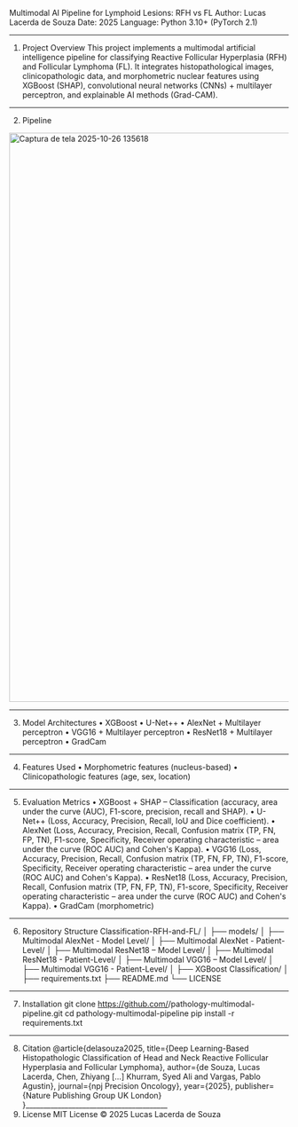 Multimodal AI Pipeline for Lymphoid Lesions: RFH vs FL
Author: Lucas Lacerda de Souza
Date: 2025
Language: Python 3.10+ (PyTorch 2.1)
________________________________________
1. Project Overview
This project implements a multimodal artificial intelligence pipeline for classifying Reactive Follicular Hyperplasia (RFH) and Follicular Lymphoma (FL).
It integrates histopathological images, clinicopathologic data, and morphometric nuclear features using XGBoost (SHAP), convolutional neural networks (CNNs) + multilayer perceptron, and explainable AI methods (Grad-CAM).
________________________________________
2. Pipeline
 <img width="1317" height="1026" alt="Captura de tela 2025-10-26 135618" src="https://github.com/user-attachments/assets/4d637290-0570-41d6-b5bb-0ec6b5c1a36f" />

________________________________________
3. Model Architectures
•	XGBoost
•	U-Net++
•	AlexNet + Multilayer perceptron
•	VGG16 + Multilayer perceptron
•	ResNet18 + Multilayer perceptron
•	GradCam
________________________________________
4. Features Used
•	Morphometric features (nucleus-based)
•	Clinicopathologic features (age, sex, location)
________________________________________
5. Evaluation Metrics
•	XGBoost + SHAP – Classification (accuracy, area under the curve (AUC), F1-score, precision, recall and SHAP).
•	U-Net++ (Loss, Accuracy, Precision, Recall, IoU and Dice coefficient).
•	AlexNet (Loss, Accuracy, Precision, Recall, Confusion matrix (TP, FN, FP, TN), F1-score, Specificity, Receiver operating characteristic – area under the curve (ROC AUC) and Cohen's Kappa).
•	VGG16 (Loss, Accuracy, Precision, Recall, Confusion matrix (TP, FN, FP, TN), F1-score, Specificity, Receiver operating characteristic – area under the curve (ROC AUC) and Cohen's Kappa).
•	ResNet18 (Loss, Accuracy, Precision, Recall, Confusion matrix (TP, FN, FP, TN), F1-score, Specificity, Receiver operating characteristic – area under the curve (ROC AUC) and Cohen's Kappa).
•	GradCam (morphometric)
________________________________________
6. Repository Structure
Classification-RFH-and-FL/
│
├── models/
│   ├── Multimodal AlexNet - Model Level/
│   ├── Multimodal AlexNet - Patient-Level/
│   ├── Multimodal ResNet18 – Model Level/
│   ├── Multimodal ResNet18 - Patient-Level/
│   ├── Multimodal VGG16 – Model Level/
│   ├── Multimodal VGG16 - Patient-Level/
│   ├── XGBoost Classification/
│
├── requirements.txt
├── README.md
└── LICENSE
________________________________________
7. Installation
git clone https://github.com/<your-username>/pathology-multimodal-pipeline.git
cd pathology-multimodal-pipeline
pip install -r requirements.txt
________________________________________
8. Citation
@article{delasouza2025,
  title={Deep Learning-Based Histopathologic Classification of Head and Neck Reactive Follicular Hyperplasia and Follicular Lymphoma},
  author={de Souza, Lucas Lacerda, Chen, Zhiyang […] Khurram, Syed Ali and Vargas, Pablo Agustin},
  journal={npj Precision Oncology},
  year={2025},
  publisher={Nature Publishing Group UK London}
}________________________________________
9. License
MIT License © 2025 Lucas Lacerda de Souza

